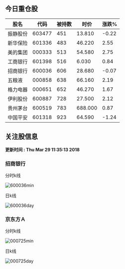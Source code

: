 
## 今日重仓股 

|股名|代码|被持数|时价|涨跌%|
|---|---|---|---|---|
|振静股份|603477|451|13.810|-0.22|
|新华保险|601336|483|46.220|2.55|
|美的集团|000333|513|54.580|2.75|
|工商银行|601398|516|6.030|0.84|
|招商银行|600036|606|28.680|-0.07|
|五粮液|000858|638|66.160|2.19|
|格力电器|000651|652|46.270|1.67|
|伊利股份|600887|728|27.500|2.12|
|贵州茅台|600519|783|688.000|0.87|
|中国平安|601318|923|64.590|-1.24|

## 关注股信息
**更新时间 : Thu Mar 29 11:35:13 2018**
### 招商银行 
分时k线

![600036min](http://image.sinajs.cn/newchart/min/n/sh600036.gif)

日k线

![600036day](http://image.sinajs.cn/newchart/daily/n/sh600036.gif)

### 京东方Ａ 
分时k线

![000725min](http://image.sinajs.cn/newchart/min/n/sz000725.gif)

日k线

![000725day](http://image.sinajs.cn/newchart/daily/n/sz000725.gif)
